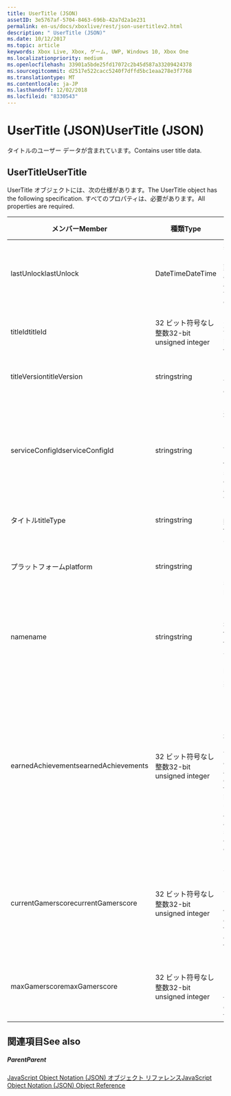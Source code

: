 ```yaml
---
title: UserTitle (JSON)
assetID: 3e5767af-5704-8463-696b-42a7d2a1e231
permalink: en-us/docs/xboxlive/rest/json-usertitlev2.html
description: " UserTitle (JSON)"
ms.date: 10/12/2017
ms.topic: article
keywords: Xbox Live, Xbox, ゲーム, UWP, Windows 10, Xbox One
ms.localizationpriority: medium
ms.openlocfilehash: 33901a5bde25fd17072c2b45d587a33209424378
ms.sourcegitcommit: d2517e522cacc5240f7dffd5bc1eaa278e3f7768
ms.translationtype: MT
ms.contentlocale: ja-JP
ms.lasthandoff: 12/02/2018
ms.locfileid: "8330543"
---
```

# <a name="usertitle-json"></a><span data-ttu-id="fe7a5-104">UserTitle (JSON)</span><span class="sxs-lookup"><span data-stu-id="fe7a5-104">UserTitle (JSON)</span></span>
<span data-ttu-id="fe7a5-105">タイトルのユーザー データが含まれています。</span><span class="sxs-lookup"><span data-stu-id="fe7a5-105">Contains user title data.</span></span> 
<a id="ID4EN"></a>

 
## <a name="usertitle"></a><span data-ttu-id="fe7a5-106">UserTitle</span><span class="sxs-lookup"><span data-stu-id="fe7a5-106">UserTitle</span></span>
 
<span data-ttu-id="fe7a5-107">UserTitle オブジェクトには、次の仕様があります。</span><span class="sxs-lookup"><span data-stu-id="fe7a5-107">The UserTitle object has the following specification.</span></span> <span data-ttu-id="fe7a5-108">すべてのプロパティは、必要があります。</span><span class="sxs-lookup"><span data-stu-id="fe7a5-108">All properties are required.</span></span>
 
| <span data-ttu-id="fe7a5-109">メンバー</span><span class="sxs-lookup"><span data-stu-id="fe7a5-109">Member</span></span>| <span data-ttu-id="fe7a5-110">種類</span><span class="sxs-lookup"><span data-stu-id="fe7a5-110">Type</span></span>| <span data-ttu-id="fe7a5-111">説明</span><span class="sxs-lookup"><span data-stu-id="fe7a5-111">Description</span></span>| 
| --- | --- | --- | 
| <span data-ttu-id="fe7a5-112">lastUnlock</span><span class="sxs-lookup"><span data-stu-id="fe7a5-112">lastUnlock</span></span>| <span data-ttu-id="fe7a5-113">DateTime</span><span class="sxs-lookup"><span data-stu-id="fe7a5-113">DateTime</span></span>| <span data-ttu-id="fe7a5-114">実績を獲得した最後の時刻。</span><span class="sxs-lookup"><span data-stu-id="fe7a5-114">The time an achievement was last earned.</span></span>| 
| <span data-ttu-id="fe7a5-115">titleId</span><span class="sxs-lookup"><span data-stu-id="fe7a5-115">titleId</span></span>| <span data-ttu-id="fe7a5-116">32 ビット符号なし整数</span><span class="sxs-lookup"><span data-stu-id="fe7a5-116">32-bit unsigned integer</span></span>| <span data-ttu-id="fe7a5-117">タイトルの一意の識別子。</span><span class="sxs-lookup"><span data-stu-id="fe7a5-117">The unique identifier for the title.</span></span>| 
| <span data-ttu-id="fe7a5-118">titleVersion</span><span class="sxs-lookup"><span data-stu-id="fe7a5-118">titleVersion</span></span>| <span data-ttu-id="fe7a5-119">string</span><span class="sxs-lookup"><span data-stu-id="fe7a5-119">string</span></span>| <span data-ttu-id="fe7a5-120">タイトルのバージョン。</span><span class="sxs-lookup"><span data-stu-id="fe7a5-120">The version of the title.</span></span>| 
| <span data-ttu-id="fe7a5-121">serviceConfigId</span><span class="sxs-lookup"><span data-stu-id="fe7a5-121">serviceConfigId</span></span>| <span data-ttu-id="fe7a5-122">string</span><span class="sxs-lookup"><span data-stu-id="fe7a5-122">string</span></span>| <span data-ttu-id="fe7a5-123">タイトルに関連付けられているプライマリ サービス構成のセットの ID です。</span><span class="sxs-lookup"><span data-stu-id="fe7a5-123">ID of the primary service config set associated with the title.</span></span>| 
| <span data-ttu-id="fe7a5-124">タイトル</span><span class="sxs-lookup"><span data-stu-id="fe7a5-124">titleType</span></span>| <span data-ttu-id="fe7a5-125">string</span><span class="sxs-lookup"><span data-stu-id="fe7a5-125">string</span></span>| <span data-ttu-id="fe7a5-126">タイトルの種類。</span><span class="sxs-lookup"><span data-stu-id="fe7a5-126">The title type.</span></span>| 
| <span data-ttu-id="fe7a5-127">プラットフォーム</span><span class="sxs-lookup"><span data-stu-id="fe7a5-127">platform</span></span>| <span data-ttu-id="fe7a5-128">string</span><span class="sxs-lookup"><span data-stu-id="fe7a5-128">string</span></span>| <span data-ttu-id="fe7a5-129">サポートされているプラットフォームです。</span><span class="sxs-lookup"><span data-stu-id="fe7a5-129">The supported platform.</span></span>| 
| <span data-ttu-id="fe7a5-130">name</span><span class="sxs-lookup"><span data-stu-id="fe7a5-130">name</span></span>| <span data-ttu-id="fe7a5-131">string</span><span class="sxs-lookup"><span data-stu-id="fe7a5-131">string</span></span>| <span data-ttu-id="fe7a5-132">このタイトルのテキストの名前。</span><span class="sxs-lookup"><span data-stu-id="fe7a5-132">The text name of this title.</span></span> <span data-ttu-id="fe7a5-133">最大長 22 です。</span><span class="sxs-lookup"><span data-stu-id="fe7a5-133">Maximum length 22.</span></span>| 
| <span data-ttu-id="fe7a5-134">earnedAchievements</span><span class="sxs-lookup"><span data-stu-id="fe7a5-134">earnedAchievements</span></span>| <span data-ttu-id="fe7a5-135">32 ビット符号なし整数</span><span class="sxs-lookup"><span data-stu-id="fe7a5-135">32-bit unsigned integer</span></span>| <span data-ttu-id="fe7a5-136">実績の数は、ロック解除した実績を含む、タイトルの獲得し、課題が正常に完了します。</span><span class="sxs-lookup"><span data-stu-id="fe7a5-136">The number of achievements earned for the title, including unlocked achievements and successfully completed challenges.</span></span>| 
| <span data-ttu-id="fe7a5-137">currentGamerscore</span><span class="sxs-lookup"><span data-stu-id="fe7a5-137">currentGamerscore</span></span>| <span data-ttu-id="fe7a5-138">32 ビット符号なし整数</span><span class="sxs-lookup"><span data-stu-id="fe7a5-138">32-bit unsigned integer</span></span>| <span data-ttu-id="fe7a5-139">このユーザーがこのタイトルでの原因の合計ゲーマー スコア。</span><span class="sxs-lookup"><span data-stu-id="fe7a5-139">The total gamerscore this user has earned in this title.</span></span>| 
| <span data-ttu-id="fe7a5-140">maxGamerscore</span><span class="sxs-lookup"><span data-stu-id="fe7a5-140">maxGamerscore</span></span>| <span data-ttu-id="fe7a5-141">32 ビット符号なし整数</span><span class="sxs-lookup"><span data-stu-id="fe7a5-141">32-bit unsigned integer</span></span>| <span data-ttu-id="fe7a5-142">このタイトルの合計の可能なゲーマー スコア。</span><span class="sxs-lookup"><span data-stu-id="fe7a5-142">The total possible gamerscore for this title.</span></span>| 
  
<a id="ID4EFE"></a>

 
## <a name="see-also"></a><span data-ttu-id="fe7a5-143">関連項目</span><span class="sxs-lookup"><span data-stu-id="fe7a5-143">See also</span></span>
 
<a id="ID4EHE"></a>

 
##### <a name="parent"></a><span data-ttu-id="fe7a5-144">Parent</span><span class="sxs-lookup"><span data-stu-id="fe7a5-144">Parent</span></span> 

[<span data-ttu-id="fe7a5-145">JavaScript Object Notation (JSON) オブジェクト リファレンス</span><span class="sxs-lookup"><span data-stu-id="fe7a5-145">JavaScript Object Notation (JSON) Object Reference</span></span>](atoc-xboxlivews-reference-json.md)

   